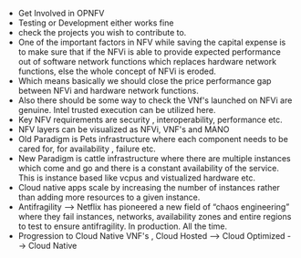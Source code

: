 * Get Involved in OPNFV
* Testing or Development either works fine
* check the projects you wish to contribute to.
* One of the important factors in NFV while saving the capital expense is to make sure that if the NFVi is able to provide expected performance out of software network functions which replaces hardware network functions, else the whole concept of NFVi is eroded.
* Which means basically we should close the price performance gap between NFVi and hardware network functions.  
* Also there should be some way to check the VNf's launched on NFVi are genuine. Intel trusted execution can be utilized here.
* Key NFV requirements are security , interoperability, performance etc.
* NFV layers can be visualized as NFVi, VNF's and MANO
* Old Paradigm is Pets infrastructure where each component needs to be cared for, for availability , failure etc. 
* New Paradigm is cattle infrastructure where there are multiple instances which come and go and there is a constant availability of the service. This is instance based like vcpus and vistualized hardware etc.
* Cloud native apps scale by increasing the number of instances rather than adding more resources to a given instance.
* Antifragility  --> Netflix has pioneered a new field of “chaos engineering” where they fail instances, networks, availability zones and entire regions to test to ensure antifragility. In production. All the time.
* Progression to  Cloud Native VNF's , Cloud Hosted --> Cloud Optimized --> Cloud Native

